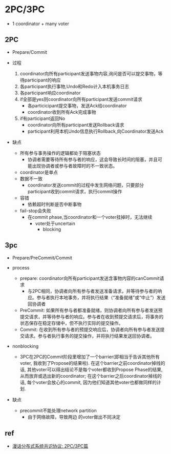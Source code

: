 # 2PC/3PC
+ 1 coordinator + many voter

## 2PC
+ Prepare/Commit
+ 过程
    1. coordinator向所有participant发送事物内容,询问是否可以提交事物，等待participant的响应
    2. 各participant执行事物,Undo和Redo计入本机事务日志
    3. 各participant响应coordinator
    4. if全部是yes则coordinator向所有participant发送commit请求
        + 各particicipant提交事物，发送Ack给coordinator
        + coordinator收到所有Ack完成事物
    5. if有participant返回No
        + coordinator向所有participant发送Rollback请求
        + participant利用本机Undo信息执行Rollback,向Coordinator发送Ack

+ 缺点
    + 所有参与事务操作的逻辑都处于阻塞状态
        + 协调者需要等待所有参与者的响应，这会导致长时间的阻塞，并且可能出现协调者或参与者故障时的不一致状态。
    + coordinator是单点
    + 数据不一致
        + coordinator发送commit的过程中发生网络问题，只要部分participant收到commit请求，执行commit操作
    + 容错
        + 依赖超时判断是否中断事物
    + fail-stop会失败
        + 在commit phase,当coordinator和一个voter挂掉时，无法继续
            + voter处于uncertain
                + blocking

## 3pc
+ Prepare/PreCommit/Commit
+ process
    + prepare: coordinator向所有participant发送含事物内容的canCommit请求
        + 与2PC相同，协调者向所有参与者发送准备请求，并等待参与者的响应。参与者执行本地事务，并将执行结果（“准备就绪”或“中止”）发送回协调者
    + PreCommit: 如果所有参与者都准备就绪，则协调者向所有参与者发送预提交请求，并等待参与者的响应。参与者在收到预提交请求后，将事务的状态保存在稳定存储中，但不执行实际的提交操作。
    + Commit: 在收到所有参与者的预提交响应后，协调者向所有参与者发送提交请求。参与者执行事务的提交操作，并将执行结果发送回协调者。
+ nonblocking
    +  3PC在2PC的Commit阶段里增加了一个barrier(即相当于告诉其他所有voter, 我收到了Propose的结果啦). 在这个barrier之前coordinator掉线的话, 其他voter可以得出结论不是每个voter都收到Propose Phase的结果, 从而放弃或选出新的coordinator; 在这个barrier之后coordinator掉线的话, 每个voter会放心的commit, 因为他们知道其他voter也都做同样的计划.
    
+ 缺点
    + precommit不能处理network partition
        + 由于网络故障，导致两边 的voter做出不同决定
## ref
+ [漫话分布式系统共识协议: 2PC/3PC篇](https://zhuanlan.zhihu.com/p/35298019)